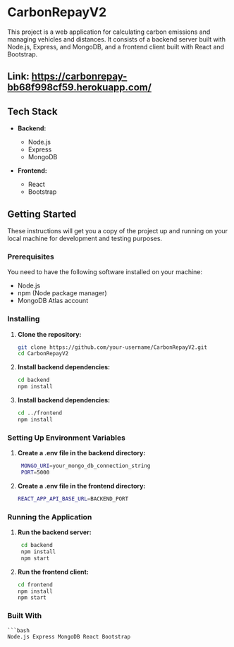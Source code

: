 # CarbonRepayV2

This project is a web application for calculating carbon emissions and managing vehicles and distances. It consists of a backend server built with Node.js, Express, and MongoDB, and a frontend client built with React and Bootstrap.

## Link: https://carbonrepay-bb68f998cf59.herokuapp.com/

## Tech Stack

- **Backend:**

  - Node.js
  - Express
  - MongoDB

- **Frontend:**
  - React
  - Bootstrap

## Getting Started

These instructions will get you a copy of the project up and running on your local machine for development and testing purposes.

### Prerequisites

You need to have the following software installed on your machine:

- Node.js
- npm (Node package manager)
- MongoDB Atlas account

### Installing

1. **Clone the repository:**

   ```bash
   git clone https://github.com/your-username/CarbonRepayV2.git
   cd CarbonRepayV2

   ```

2. **Install backend dependencies:**

   ```bash
   cd backend
   npm install

   ```

3. **Install backend dependencies:**

   ```bash
   cd ../frontend
   npm install
   ```

### Setting Up Environment Variables

1. **Create a .env file in the backend directory:**

   ```bash
    MONGO_URI=your_mongo_db_connection_string
    PORT=5000

   ```

2. **Create a .env file in the frontend directory:**

   ```bash
   REACT_APP_API_BASE_URL=BACKEND_PORT
   ```

### Running the Application

1. **Run the backend server:**

   ```bash
    cd backend
    npm install
    npm start

   ```

2. **Run the frontend client:**

   ```bash
   cd frontend
   npm install
   npm start
   ```

### Built With

    ```bash
    Node.js Express MongoDB React Bootstrap
